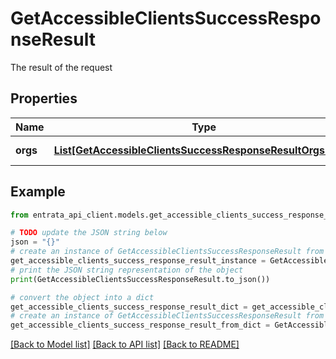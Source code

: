 # GetAccessibleClientsSuccessResponseResult

The result of the request

## Properties

Name | Type | Description | Notes
------------ | ------------- | ------------- | -------------
**orgs** | [**List[GetAccessibleClientsSuccessResponseResultOrgsInner]**](GetAccessibleClientsSuccessResponseResultOrgsInner.md) | List of organizations | 

## Example

```python
from entrata_api_client.models.get_accessible_clients_success_response_result import GetAccessibleClientsSuccessResponseResult

# TODO update the JSON string below
json = "{}"
# create an instance of GetAccessibleClientsSuccessResponseResult from a JSON string
get_accessible_clients_success_response_result_instance = GetAccessibleClientsSuccessResponseResult.from_json(json)
# print the JSON string representation of the object
print(GetAccessibleClientsSuccessResponseResult.to_json())

# convert the object into a dict
get_accessible_clients_success_response_result_dict = get_accessible_clients_success_response_result_instance.to_dict()
# create an instance of GetAccessibleClientsSuccessResponseResult from a dict
get_accessible_clients_success_response_result_from_dict = GetAccessibleClientsSuccessResponseResult.from_dict(get_accessible_clients_success_response_result_dict)
```
[[Back to Model list]](../README.md#documentation-for-models) [[Back to API list]](../README.md#documentation-for-api-endpoints) [[Back to README]](../README.md)


